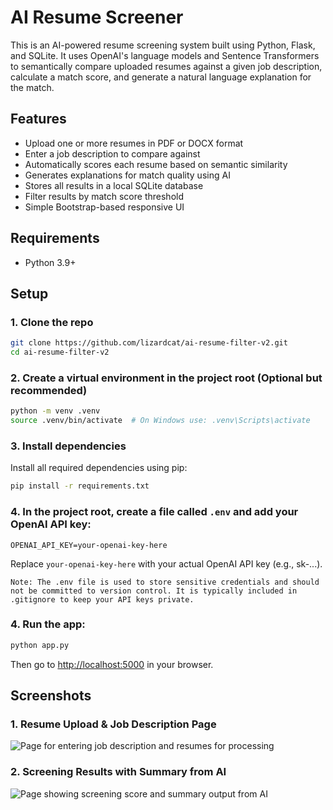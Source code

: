 # AI Resume Screener

This is an AI-powered resume screening system built using Python, Flask, and SQLite. It uses OpenAI's language models and Sentence Transformers to semantically compare uploaded resumes against a given job description, calculate a match score, and generate a natural language explanation for the match.

## Features
- Upload one or more resumes in PDF or DOCX format
- Enter a job description to compare against
- Automatically scores each resume based on semantic similarity
- Generates explanations for match quality using AI
- Stores all results in a local SQLite database
- Filter results by match score threshold
- Simple Bootstrap-based responsive UI

## Requirements
- Python 3.9+

## Setup
### 1. Clone the repo
```bash
git clone https://github.com/lizardcat/ai-resume-filter-v2.git
cd ai-resume-filter-v2
```

### 2. Create a virtual environment in the project root (Optional but recommended)
```bash
python -m venv .venv
source .venv/bin/activate  # On Windows use: .venv\Scripts\activate
```


### 3. Install dependencies
Install all required dependencies using pip:

```bash
pip install -r requirements.txt
```

### 4. In the project root, create a file called `.env` and add your OpenAI API key:

```
OPENAI_API_KEY=your-openai-key-here
```
Replace `your-openai-key-here` with your actual OpenAI API key (e.g., sk-...).

    Note: The .env file is used to store sensitive credentials and should not be committed to version control. It is typically included in .gitignore to keep your API keys private.

### 4. Run the app:

```bash
python app.py
```

Then go to [http://localhost:5000](http://localhost:5000) in your browser.

## Screenshots
### 1. Resume Upload & Job Description Page
![Page for entering job description and resumes for processing](assets/ai-resume-filter-1.png)

### 2. Screening Results with Summary from AI
![Page showing screening score and summary output from AI](assets/ai-resume-filter-2.png)
